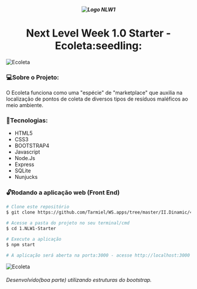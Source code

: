<h5 align="center"> 
  
  ![Logo NLW1](https://github.com/Tarmiel/WS.apps/blob/master/II.Dinamic/4.Ecoleta_starter/public/assets/logo.svg) 
</h5>

<h1 align="center">Next Level Week 1.0 Starter - Ecoleta:seedling:</h1>

![Ecoleta](https://github.com/Tarmiel/WS.apps/blob/master/II.Dinamic/4.Ecoleta_starter/public/assets/cont.png)

### :computer:Sobre o Projeto:
O Ecoleta funciona como uma "espécie" de "marketplace" que auxilia na localização de pontos de coleta de diversos tipos de resíduos maléficos ao meio ambiente.

### :rocket:Tecnologias:

- HTML5
- CSS3
- BOOTSTRAP4
- Javascript
- Node.Js
- Express
- SQLite
- Nunjucks

### :unlock:Rodando a aplicação web (Front End)

```bash
# Clone este repositório
$ git clone https://github.com/Tarmiel/WS.apps/tree/master/II.Dinamic/4.Ecoleta_starter

# Acesse a pasta do projeto no seu terminal/cmd
$ cd 1.NLW1-Starter

# Execute a aplicação
$ npm start

# A aplicação será aberta na porta:3000 - acesse http://localhost:3000
```

![Ecoleta](https://repository-images.githubusercontent.com/268559110/520c8a80-a8fc-11ea-8512-15f8979b418c)

###### Desenvolvido(boa parte) utilizando estruturas do bootstrap.
